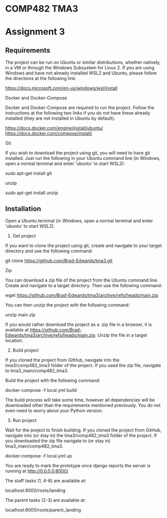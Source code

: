 COMP482 TMA3
============
Assignment 3
============

Requirements
------------

The project can be run on Ubuntu or similar distributions, whether natively, in a VM or through the Windows
Subsystem for Linux 2. If you are using Windows and have not already installed WSL2 and Ubuntu, please follow the
directions at the following link:

https://docs.microsoft.com/en-us/windows/wsl/install

Docker and Docker-Compose

Docker and Docker-Compose are required to run the project. Follow the instructions at the following two links if you
do not have these already installed (they are not installed in Ubuntu by default):

https://docs.docker.com/engine/install/ubuntu/
https://docs.docker.com/compose/install/

Git

If you wish to download the project using git, you will need to have git installed. Just run the following in your
Ubuntu command line (in Windows, open a normal terminal and enter 'ubuntu' to start WSL2):

sudo apt-get install git

unzip

sudo apt-get install unzip

Installation
------------

Open a Ubuntu terminal (in Windows, open a normal terminal and enter 'ubuntu' to start WSL2).

1. Get project

If you want to clone the project using git, create and navigate to your target directory and use the following command:

git clone https://github.com/Brad-Edwards/tma3.git

Zip

You can download a zip file of the project from the Ubuntu command line. Create and navigate to a target directory.
Then use the following command:

wget https://github.com/Brad-Edwards/tma3/archive/refs/heads/main.zip

You can then unzip the project with the following command:

unzip main.zip

If you would rather download the project as a .zip file in a browser, it is available at
https://github.com/Brad-Edwards/tma3/archive/refs/heads/main.zip. Unzip the file in a target location.

2. Build project

If you cloned the project from GitHub, navigate into the tma3/comp482_tma3 folder of the project. If you used the
 zip file, navigate to tma3_main/comp482_tma3.

Build the project with the following command:

docker-compose -f local.yml build

The build process will take some time, however all dependencies will be downloaded other than the requirements
mentioned previously. You do not even need to worry about your Python version.

3. Run project

Wait for the project to finish building. If you cloned the project from GitHub, navigate into (or stay in)
the tma3/comp482_tma3 folder of the project. If you downloaded the zip file navigate to (or stay in)
tma3_main/comp482_tma3.

docker-compose -f local.yml up

You are ready to mark the prototype once django reports the server is running at http://0.0.0.0:8000/

The staff tasks (1, 4-6) are available at:

localhost:8000/roots/landing

The parent tasks (2-3) are available at:

localhost:8000/roots/parent_landing
